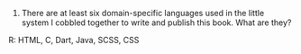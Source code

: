1. There are at least six domain-specific languages used in the little system I cobbled together to write and publish this book. What are they?

R: HTML, C, Dart, Java, SCSS, CSS
